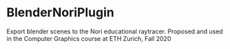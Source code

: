 # BlenderNoriPlugin
Export blender scenes to the Nori educational raytracer. Proposed and used in the Computer Graphics course at ETH Zurich, Fall 2020

